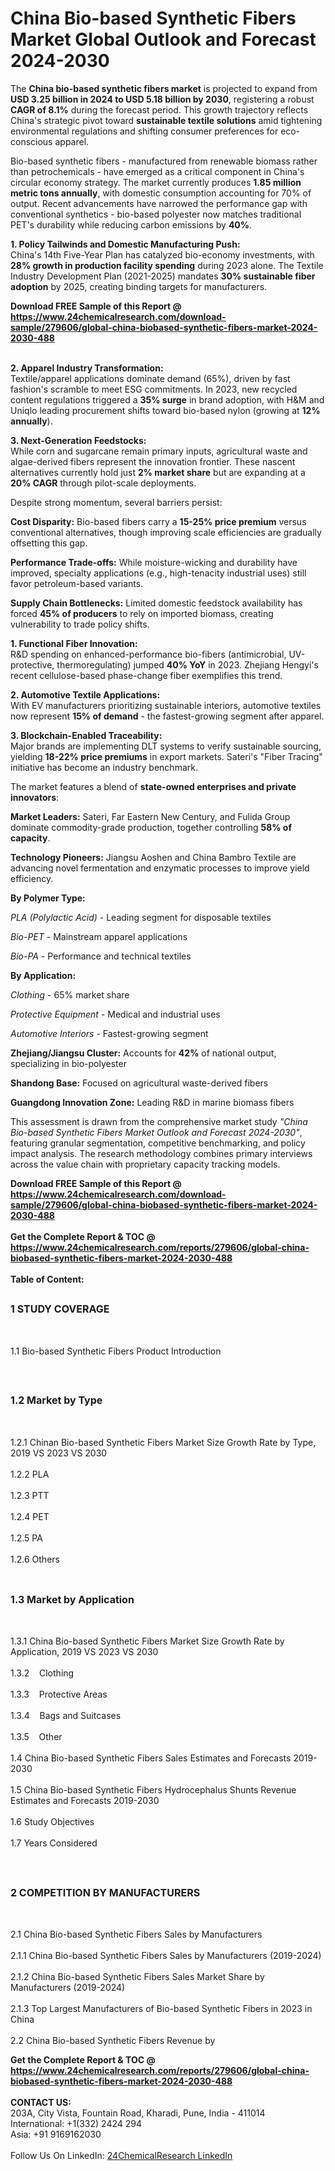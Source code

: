 <h1>China Bio-based Synthetic Fibers Market Global Outlook and Forecast 2024-2030</h1><p>The <strong>China bio-based synthetic fibers market</strong> is projected to expand from <strong>USD 3.25 billion in 2024 to USD 5.18 billion by 2030</strong>, registering a robust <strong>CAGR of 8.1%</strong> during the forecast period. This growth trajectory reflects China's strategic pivot toward <strong>sustainable textile solutions</strong> amid tightening environmental regulations and shifting consumer preferences for eco-conscious apparel.</p><p>Bio-based synthetic fibers - manufactured from renewable biomass rather than petrochemicals - have emerged as a critical component in China's circular economy strategy. The market currently produces <strong>1.85 million metric tons annually</strong>, with domestic consumption accounting for 70% of output. Recent advancements have narrowed the performance gap with conventional synthetics - bio-based polyester now matches traditional PET's durability while reducing carbon emissions by <strong>40%</strong>.</p><p><strong>1. Policy Tailwinds and Domestic Manufacturing Push:</strong><br>
China's 14th Five-Year Plan has catalyzed bio-economy investments, with <strong>28% growth in production facility spending</strong> during 2023 alone. The Textile Industry Development Plan (2021-2025) mandates <strong>30% sustainable fiber adoption</strong> by 2025, creating binding targets for manufacturers.</p><div><b>Download FREE Sample of this Report @ 
            <a href="https://www.24chemicalresearch.com/download-sample/279606/global-china-biobased-synthetic-fibers-market-2024-2030-488">
            https://www.24chemicalresearch.com/download-sample/279606/global-china-biobased-synthetic-fibers-market-2024-2030-488</a></b></div><br><p><strong>2. Apparel Industry Transformation:</strong><br>
Textile/apparel applications dominate demand (65%), driven by fast fashion's scramble to meet ESG commitments. In 2023, new recycled content regulations triggered a <strong>35% surge</strong> in brand adoption, with H&amp;M and Uniqlo leading procurement shifts toward bio-based nylon (growing at <strong>12% annually</strong>).</p><p><strong>3. Next-Generation Feedstocks:</strong><br>
While corn and sugarcane remain primary inputs, agricultural waste and algae-derived fibers represent the innovation frontier. These nascent alternatives currently hold just <strong>2% market share</strong> but are expanding at a <strong>20% CAGR</strong> through pilot-scale deployments.</p><p>Despite strong momentum, several barriers persist:</p><p><strong>Cost Disparity:</strong> Bio-based fibers carry a <strong>15-25% price premium</strong> versus conventional alternatives, though improving scale efficiencies are gradually offsetting this gap.</p><p><strong>Performance Trade-offs:</strong> While moisture-wicking and durability have improved, specialty applications (e.g., high-tenacity industrial uses) still favor petroleum-based variants.</p><p><strong>Supply Chain Bottlenecks:</strong> Limited domestic feedstock availability has forced <strong>45% of producers</strong> to rely on imported biomass, creating vulnerability to trade policy shifts.</p><p><strong>1. Functional Fiber Innovation:</strong><br>
R&amp;D spending on enhanced-performance bio-fibers (antimicrobial, UV-protective, thermoregulating) jumped <strong>40% YoY</strong> in 2023. Zhejiang Hengyi's recent cellulose-based phase-change fiber exemplifies this trend.</p><p><strong>2. Automotive Textile Applications:</strong><br>
With EV manufacturers prioritizing sustainable interiors, automotive textiles now represent <strong>15% of demand</strong> - the fastest-growing segment after apparel.</p><p><strong>3. Blockchain-Enabled Traceability:</strong><br>
Major brands are implementing DLT systems to verify sustainable sourcing, yielding <strong>18-22% price premiums</strong> in export markets. Sateri's "Fiber Tracing" initiative has become an industry benchmark.</p><p>The market features a blend of <strong>state-owned enterprises and private innovators</strong>:</p><p><strong>Market Leaders:</strong> Sateri, Far Eastern New Century, and Fulida Group dominate commodity-grade production, together controlling <strong>58% of capacity</strong>.</p><p><strong>Technology Pioneers:</strong> Jiangsu Aoshen and China Bambro Textile are advancing novel fermentation and enzymatic processes to improve yield efficiency.</p><p><strong>By Polymer Type:</strong></p><p><em>PLA (Polylactic Acid)</em> - Leading segment for disposable textiles</p><p><em>Bio-PET</em> - Mainstream apparel applications</p><p><em>Bio-PA</em> - Performance and technical textiles</p><p><strong>By Application:</strong></p><p><em>Clothing</em> - 65% market share</p><p><em>Protective Equipment</em> - Medical and industrial uses</p><p><em>Automotive Interiors</em> - Fastest-growing segment</p><p><strong>Zhejiang/Jiangsu Cluster:</strong> Accounts for <strong>42%</strong> of national output, specializing in bio-polyester</p><p><strong>Shandong Base:</strong> Focused on agricultural waste-derived fibers</p><p><strong>Guangdong Innovation Zone:</strong> Leading R&amp;D in marine biomass fibers</p><p>This assessment is drawn from the comprehensive market study <em>"China Bio-based Synthetic Fibers Market Outlook and Forecast 2024-2030"</em>, featuring granular segmentation, competitive benchmarking, and policy impact analysis. The research methodology combines primary interviews across the value chain with proprietary capacity tracking models.</p><div><b>Download FREE Sample of this Report @ 
            <a href="https://www.24chemicalresearch.com/download-sample/279606/global-china-biobased-synthetic-fibers-market-2024-2030-488">
            https://www.24chemicalresearch.com/download-sample/279606/global-china-biobased-synthetic-fibers-market-2024-2030-488</a></b></div><br><div><b>Get the Complete Report & TOC @ 
            <a href="https://www.24chemicalresearch.com/reports/279606/global-china-biobased-synthetic-fibers-market-2024-2030-488">
            https://www.24chemicalresearch.com/reports/279606/global-china-biobased-synthetic-fibers-market-2024-2030-488</a></b></div><br>
            <b>Table of Content:</b><p><h2><span style="font-size:16px"><strong>1 STUDY COVERAGE</strong></span></h2><br />
<p>1.1 Bio-based Synthetic Fibers Product Introduction</p><br />
<h2><span style="font-size:16px"><strong>1.2 Market by Type</strong></span></h2><br />
<p>1.2.1 Chinan Bio-based Synthetic Fibers Market Size Growth Rate by Type, 2019 VS 2023 VS 2030<br /><br />
1.2.2 PLA&nbsp;&nbsp; &nbsp;<br /><br />
1.2.3 PTT<br /><br />
1.2.4 PET<br /><br />
1.2.5 PA<br /><br />
1.2.6 Others<br /><br />
<h2><span style="font-size:16px"><strong>1.3 Market by Application</strong></span></h2><br />
<p>1.3.1 China Bio-based Synthetic Fibers Market Size Growth Rate by Application, 2019 VS 2023 VS 2030<br /><br />
1.3.2&nbsp;&nbsp; &nbsp;Clothing<br /><br />
1.3.3&nbsp;&nbsp; &nbsp;Protective Areas<br /><br />
1.3.4&nbsp;&nbsp; &nbsp;Bags and Suitcases<br /><br />
1.3.5&nbsp;&nbsp; &nbsp;Other<br /><br />
1.4 China Bio-based Synthetic Fibers Sales Estimates and Forecasts 2019-2030<br /><br />
1.5 China Bio-based Synthetic Fibers Hydrocephalus Shunts Revenue Estimates and Forecasts 2019-2030<br /><br />
1.6 Study Objectives<br /><br />
1.7 Years Considered</p><br />
<h2><span style="font-size:16px"><strong>2 COMPETITION BY MANUFACTURERS</strong></span></h2><br />
<p>2.1 China Bio-based Synthetic Fibers Sales by Manufacturers<br /><br />
2.1.1 China Bio-based Synthetic Fibers Sales by Manufacturers (2019-2024)<br /><br />
2.1.2 China Bio-based Synthetic Fibers Sales Market Share by Manufacturers (2019-2024)<br /><br />
2.1.3 Top Largest Manufacturers of Bio-based Synthetic Fibers in 2023 in China<br /><br />
2.2 China Bio-based Synthetic Fibers Revenue by </p><div><b>Get the Complete Report & TOC @ 
            <a href="https://www.24chemicalresearch.com/reports/279606/global-china-biobased-synthetic-fibers-market-2024-2030-488">
            https://www.24chemicalresearch.com/reports/279606/global-china-biobased-synthetic-fibers-market-2024-2030-488</a></b></div><br><b>CONTACT US:</b><br>
            203A, City Vista, Fountain Road, Kharadi, Pune, India - 411014<br>
            International: +1(332) 2424 294<br>
            Asia: +91 9169162030 <br><br>
            Follow Us On LinkedIn: <a href="https://www.linkedin.com/company/24chemicalresearch/">24ChemicalResearch LinkedIn</a>